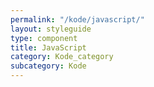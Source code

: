 ```yaml
---
permalink: "/kode/javascript/"
layout: styleguide
type: component
title: JavaScript
category: Kode_category
subcategory: Kode
---
```


